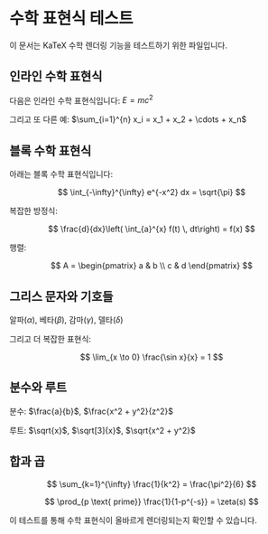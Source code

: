 # 수학 표현식 테스트

이 문서는 KaTeX 수학 렌더링 기능을 테스트하기 위한 파일입니다.

## 인라인 수학 표현식

다음은 인라인 수학 표현식입니다: $E = mc^2$

그리고 또 다른 예: $\sum_{i=1}^{n} x_i = x_1 + x_2 + \cdots + x_n$

## 블록 수학 표현식

아래는 블록 수학 표현식입니다:

$$
\int_{-\infty}^{\infty} e^{-x^2} dx = \sqrt{\pi}
$$

복잡한 방정식:

$$
\frac{d}{dx}\left( \int_{a}^{x} f(t) \, dt\right) = f(x)
$$

행렬:

$$
A = \begin{pmatrix}
a & b \\
c & d
\end{pmatrix}
$$

## 그리스 문자와 기호들

알파($\alpha$), 베타($\beta$), 감마($\gamma$), 델타($\delta$)

그리고 더 복잡한 표현식:

$$
\lim_{x \to 0} \frac{\sin x}{x} = 1
$$

## 분수와 루트

분수: $\frac{a}{b}$, $\frac{x^2 + y^2}{z^2}$

루트: $\sqrt{x}$, $\sqrt[3]{x}$, $\sqrt{x^2 + y^2}$

## 합과 곱

$$
\sum_{k=1}^{\infty} \frac{1}{k^2} = \frac{\pi^2}{6}
$$

$$
\prod_{p \text{ prime}} \frac{1}{1-p^{-s}} = \zeta(s)
$$

이 테스트를 통해 수학 표현식이 올바르게 렌더링되는지 확인할 수 있습니다.
